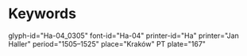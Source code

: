 # Keywords
glyph-id="Ha-04_0305"
font-id="Ha-04"
printer-id="Ha"
printer="Jan Haller"
period="1505–1525"
place="Kraków"
PT plate="167"
